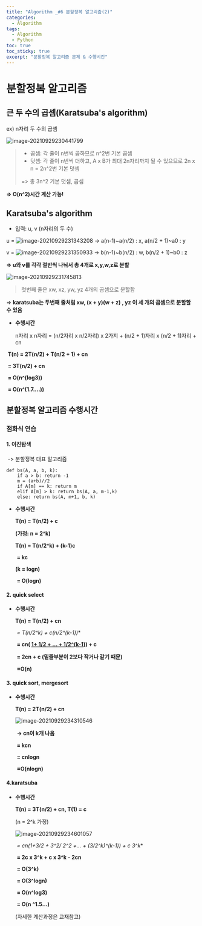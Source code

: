 ```yaml
---
title: "Algorithm _#6 분할정복 알고리즘(2)"
categories:
  - Algorithm
tags:
  - Algorithm
  - Python
toc: true  
toc_sticky: true 
excerpt: "분할정복 알고리즘 문제 & 수행시간"
---
```


# 분할정복 알고리즘

## 큰 두 수의 곱셈(Karatsuba's algorithm)

ex) n자리 두 수의 곱셈

![image-20210929230441799](C:\Users\yttn0\AppData\Roaming\Typora\typora-user-images\image-20210929230441799.png)

> * 곱셈: 각 줄이 n번씩 곱하므로 n^2번 기본 곱셈
> * 덧셈: 각 줄이 n번씩 더하고, A x B가 최대 2n자리까지 될 수 있으므로 2n x n = 2n^2번 기본 덧셈
>
> => 총 3n^2 기본 덧셈, 곱셈

**=> O(n^2)시간 계산 가능!**



## Karatsuba's algorithm

* 입력: u, v (n자리의 두 수)

u = ![image-20210929231343208](C:\Users\yttn0\AppData\Roaming\Typora\typora-user-images\image-20210929231343208.png) -> a(n-1)~a(n/2) : x,  a(n/2 + 1)~a0 : y

v = ![image-20210929231350933](C:\Users\yttn0\AppData\Roaming\Typora\typora-user-images\image-20210929231350933.png) -> b(n-1)~b(n/2) : w,  b(n/2 + 1)~b0 : z

**=> u와 v를 각각 절반씩 나눠서 총 4개로 x,y,w,z로 분할**



![image-20210929231745813](C:\Users\yttn0\AppData\Roaming\Typora\typora-user-images\image-20210929231745813.png)

>  첫번째 줄은 xw, xz, yw, yz 4개의 곱셈으로 분할함

=> **karatsuba는 두번째 줄처럼 xw,  (x + y)(w + z) , yz 이 세 개의 곱셈으로 분할할 수 있음**

* **수행시간**

  n자리 x n자리 = (n/2자리 x n/2자리) x 2가지 + (n/2 + 1)자리 x (n/2 + 1)자리 + cn



​		**T(n) = 2T(n/2) + T(n/2 + 1) + cn**

​				**= 3T(n/2) + cn**

​				**= O(n^(log3))**

​				**= O(n^(1.7....))**



## 분할정복 알고리즘 수행시간

### 점화식 연습

#### 1. 이진탐색

​	-> 분할정복 대표 알고리즘

```pseudocode
def bs(A, a, b, k):
	if a > b: return -1
	m = (a+b)//2
	if A[m] == k: return m
	elif A[m] > k: return bs(A, a, m-1,k)
	else: return bs(A, m+1, b, k)
```

* **수행시간**

  **T(n) = T(n/2) + c**

  

  **(가정: n = 2^k)**

  **T(n) = T(n/2^k) + (k-1)c**

  ​		**= kc**

  **(k = logn)**

  ​	**= O(logn)**



#### 2. quick select

* **수행시간**

  **T(n) = T(n/2) + cn**

  ​		**= T(n/2^k) + c*(n/2^(k-1))**

  ​		**= cn( <u>1+ 1/2 + ... + 1/2^(k-1</u>)) + c**

  ​		**= 2cn + c (밑줄부분이 2보다 작거나 같기 때문)**

  ​		**=O(n)**

  

#### 3. quick sort, mergesort

* **수행시간**

  **T(n) = 2T(n/2) + cn**

  ![image-20210929234310546](C:\Users\yttn0\AppData\Roaming\Typora\typora-user-images\image-20210929234310546.png)

  ​	**-> cn이 k개 나옴**

  ​	**= kcn**

  ​	**= cnlogn**

  ​	**=O(nlogn)**



#### 4.karatsuba

* **수행시간**

  **T(n) = 3T(n/2) + cn, T(1) = c**

  (n = 2^k 가정)

  ![image-20210929234601057](C:\Users\yttn0\AppData\Roaming\Typora\typora-user-images\image-20210929234601057.png)

  ​	**= cn(1+3/2 + 3^2/ 2^2 +... + (3/2^k)^(k-1)) + c* 3^k**

  ​	**= 2c x 3^k + c x 3^k - 2cn**

  ​	**= O(3^k)**

  ​	**= O(3^logn)**

  ​	**= O(n^log3)**

  ​	**= O(n ^1.5...)**

  (자세한 계산과정은 교재참고)

  